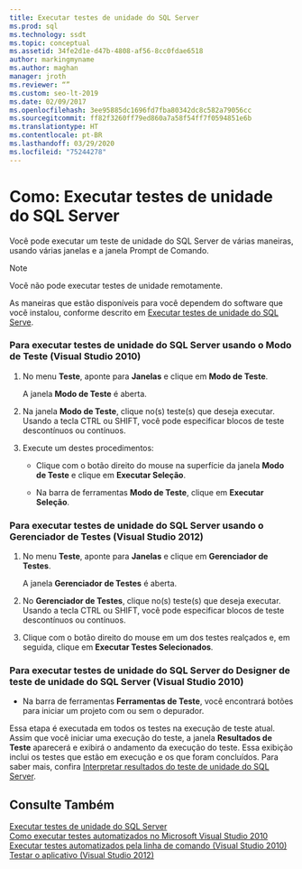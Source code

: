 ```yaml
---
title: Executar testes de unidade do SQL Server
ms.prod: sql
ms.technology: ssdt
ms.topic: conceptual
ms.assetid: 34fe2d1e-d47b-4808-af56-8cc0fdae6518
author: markingmyname
ms.author: maghan
manager: jroth
ms.reviewer: “”
ms.custom: seo-lt-2019
ms.date: 02/09/2017
ms.openlocfilehash: 3ee95885dc1696fd7fba80342dc8c582a79056cc
ms.sourcegitcommit: ff82f3260ff79ed860a7a58f54ff7f0594851e6b
ms.translationtype: HT
ms.contentlocale: pt-BR
ms.lasthandoff: 03/29/2020
ms.locfileid: "75244278"
---
```

# <a name="how-to-run-sql-server-unit-tests"></a>Como: Executar testes de unidade do SQL Server

Você pode executar um teste de unidade do SQL Server de várias maneiras, usando várias janelas e a janela Prompt de Comando.  
  
> [!NOTE]  
> Você não pode executar testes de unidade remotamente.  
  
As maneiras que estão disponíveis para você dependem do software que você instalou, conforme descrito em [Executar testes de unidade do SQL Serve](../ssdt/running-sql-server-unit-tests.md).  
  
### <a name="to-run-sql-server-unit-tests-using-test-view-visual-studio-2010"></a>Para executar testes de unidade do SQL Server usando o Modo de Teste (Visual Studio 2010)  
  
1.  No menu **Teste**, aponte para **Janelas** e clique em **Modo de Teste**.  
  
    A janela **Modo de Teste** é aberta.  
  
2.  Na janela **Modo de Teste**, clique no(s) teste(s) que deseja executar. Usando a tecla CTRL ou SHIFT, você pode especificar blocos de teste descontínuos ou contínuos.  
  
3.  Execute um destes procedimentos:  
  
    -   Clique com o botão direito do mouse na superfície da janela **Modo de Teste** e clique em **Executar Seleção**.  
  
    -   Na barra de ferramentas **Modo de Teste**, clique em **Executar Seleção**.  
  
### <a name="to-run-sql-server-unit-tests-using-test-explorer-visual-studio-2012"></a>Para executar testes de unidade do SQL Server usando o Gerenciador de Testes (Visual Studio 2012)  
  
1.  No menu **Teste**, aponte para **Janelas** e clique em **Gerenciador de Testes**.  
  
    A janela **Gerenciador de Testes** é aberta.  
  
2.  No **Gerenciador de Testes**, clique no(s) teste(s) que deseja executar. Usando a tecla CTRL ou SHIFT, você pode especificar blocos de teste descontínuos ou contínuos.  
  
3.  Clique com o botão direito do mouse em um dos testes realçados e, em seguida, clique em **Executar Testes Selecionados**.  
  
### <a name="to-run-sql-server-unit-tests-from-the-sql-server-unit-test-designer-visual-studio-2010"></a>Para executar testes de unidade do SQL Server do Designer de teste de unidade do SQL Server (Visual Studio 2010)  
  
-   Na barra de ferramentas **Ferramentas de Teste**, você encontrará botões para iniciar um projeto com ou sem o depurador.  
  
Essa etapa é executada em todos os testes na execução de teste atual. Assim que você iniciar uma execução do teste, a janela **Resultados de Teste** aparecerá e exibirá o andamento da execução do teste. Essa exibição inclui os testes que estão em execução e os que foram concluídos. Para saber mais, confira [Interpretar resultados do teste de unidade do SQL Server](../ssdt/interpreting-sql-server-unit-test-results.md).  
  
## <a name="see-also"></a>Consulte Também  
[Executar testes de unidade do SQL Server](../ssdt/running-sql-server-unit-tests.md)  
[Como executar testes automatizados no Microsoft Visual Studio 2010](https://msdn.microsoft.com/library/ms182470(VS.100).aspx)  
[Executar testes automatizados pela linha de comando (Visual Studio 2010)](https://msdn.microsoft.com/library/ms182486(VS.100).aspx)  
[Testar o aplicativo (Visual Studio 2012)](https://msdn.microsoft.com/library/ms182409.aspx)  
  
